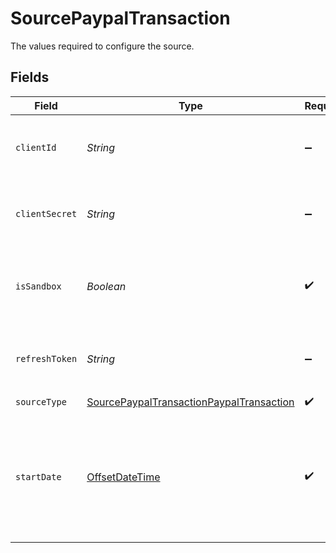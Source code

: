 # SourcePaypalTransaction

The values required to configure the source.


## Fields

| Field                                                                                                                                                                                     | Type                                                                                                                                                                                      | Required                                                                                                                                                                                  | Description                                                                                                                                                                               | Example                                                                                                                                                                                   |
| ----------------------------------------------------------------------------------------------------------------------------------------------------------------------------------------- | ----------------------------------------------------------------------------------------------------------------------------------------------------------------------------------------- | ----------------------------------------------------------------------------------------------------------------------------------------------------------------------------------------- | ----------------------------------------------------------------------------------------------------------------------------------------------------------------------------------------- | ----------------------------------------------------------------------------------------------------------------------------------------------------------------------------------------- |
| `clientId`                                                                                                                                                                                | *String*                                                                                                                                                                                  | :heavy_minus_sign:                                                                                                                                                                        | The Client ID of your Paypal developer application.                                                                                                                                       |                                                                                                                                                                                           |
| `clientSecret`                                                                                                                                                                            | *String*                                                                                                                                                                                  | :heavy_minus_sign:                                                                                                                                                                        | The Client Secret of your Paypal developer application.                                                                                                                                   |                                                                                                                                                                                           |
| `isSandbox`                                                                                                                                                                               | *Boolean*                                                                                                                                                                                 | :heavy_check_mark:                                                                                                                                                                        | Determines whether to use the sandbox or production environment.                                                                                                                          |                                                                                                                                                                                           |
| `refreshToken`                                                                                                                                                                            | *String*                                                                                                                                                                                  | :heavy_minus_sign:                                                                                                                                                                        | The key to refresh the expired access token.                                                                                                                                              |                                                                                                                                                                                           |
| `sourceType`                                                                                                                                                                              | [SourcePaypalTransactionPaypalTransaction](../../models/shared/SourcePaypalTransactionPaypalTransaction.md)                                                                               | :heavy_check_mark:                                                                                                                                                                        | N/A                                                                                                                                                                                       |                                                                                                                                                                                           |
| `startDate`                                                                                                                                                                               | [OffsetDateTime](https://docs.oracle.com/javase/8/docs/api/java/time/OffsetDateTime.html)                                                                                                 | :heavy_check_mark:                                                                                                                                                                        | Start Date for data extraction in <a href="https://datatracker.ietf.org/doc/html/rfc3339#section-5.6">ISO format</a>. Date must be in range from 3 years till 12 hrs before present time. | 2021-06-11T23:59:59                                                                                                                                                                       |